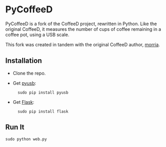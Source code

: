 PyCoffeeD
=========

PyCoffeeD is a fork of the CoffeeD project, rewritten in Python. Like the original CoffeeD, it measures the number of cups of coffee remaining in a coffee pot, using a USB scale.

This fork was created in tandem with the original CoffeeD author, [morria](https://github.com/morria).

Installation
------------
* Clone the repo.
* Get [pyusb](https://github.com/walac/pyusb): 

		sudo pip install pyusb
* Get [Flask](https://github.com/mitsuhiko/flask):

		sudo pip install flask

Run It
------
	sudo python web.py
